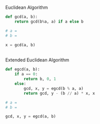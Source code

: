 Euclidean Algorithm    
``` python
def gcd(a, b):
    return gcd(b%a, a) if a else b

# a = 
# b =

x = gcd(a, b)
```

<br>Extended Euclidean Algorithm 
```python
def egcd(a, b):
    if a == 0:
        return b, 0, 1
    else:
        gcd, x, y = egcd(b % a, a)
        return gcd, y - (b // a) * x, x

# a =
# b =

gcd, x, y = egcd(a, b)
```




